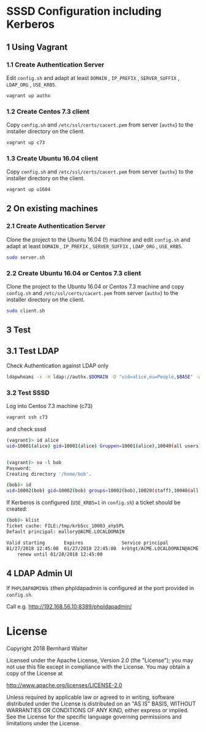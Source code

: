 # SSSD Configuration including Kerberos

## 1 Using Vagrant

### 1.1 Create Authentication Server

Edit `config.sh` and adapt at least `DOMAIN` , `IP_PREFIX` , `SERVER_SUFFIX` , `LDAP_ORG` , `USE_KRB5`.

```bash
vagrant up authx
```

### 1.2 Create Centos 7.3 client

Copy `config.sh` and `/etc/ssl/certs/cacert.pem` from server (`authx`) to the installer directory on the client.

```bash
vagrant up c73
```

### 1.3 Create Ubuntu 16.04 client

Copy `config.sh` and `/etc/ssl/certs/cacert.pem` from server (`authx`) to the installer directory on the client.

```bash
vagrant up u1604
```

## 2 On existing machines

### 2.1 Create Authentication Server

Clone the project to the Ubuntu 16.04 (!) machine and edit `config.sh` and adapt at least `DOMAIN` , `IP_PREFIX` , `SERVER_SUFFIX` , `LDAP_ORG` , `USE_KRB5`.

```bash
sudo server.sh
```

### 2.2 Create Ubuntu 16.04 or Centos 7.3 client

Clone the project to the Ubuntu 16.04 or Centos 7.3 machine and copy `config.sh` and `/etc/ssl/certs/cacert.pem` from server (`authx`) to the installer directory on the client.

```bash
sudo client.sh
```



## 3 Test 

## 3.1 Test LDAP

Check Authentication against LDAP only

```bash
ldapwhoami -x -H ldap://authx.$DOMAIN -D "uid=alice,ou=People,$BASE" -w $PASSWORD
```


### 3.2 Test SSSD

Log into Centos 7.3 machine (c73)

```bash
vagrant ssh c73
```

and check sssd

```bash
(vagrant)> id alice
uid=10001(alice) gid=10001(alice) Gruppen=10001(alice),10040(all users),10060(acme users),10020(staff)


(vagrant)> su -l bob
Password:
Creating directory '/home/bob'.

(bob)> id
uid=10002(bob) gid=10002(bob) groups=10002(bob),10020(staff),10040(all users),10060(acme_users)
```

If Kerberos is configured (`USE_KRB5=1` in `config.sh`) a ticket should be created:

```bash
(bob)> klist
Ticket cache: FILE:/tmp/krb5cc_10003_aYp5PL
Default principal: mallory@ACME.LOCALDOMAIN

Valid starting       Expires              Service principal
01/27/2018 12:45:00  01/27/2018 22:45:00  krbtgt/ACME.LOCALDOMAIN@ACME.LOCALDOMAIN
    renew until 01/28/2018 12:45:00
```

## 4 LDAP Admin UI

If `PHPLDAPADMIN`is `1`then phpldapadmin is configured at the port provided in `config.sh`.

Call e.g. http://192.168.56.10:8389/phpldapadmin/


# License

Copyright 2018 Bernhard Walter

Licensed under the Apache License, Version 2.0 (the "License");
you may not use this file except in compliance with the License.
You may obtain a copy of the License at

   http://www.apache.org/licenses/LICENSE-2.0

Unless required by applicable law or agreed to in writing, software
distributed under the License is distributed on an "AS IS" BASIS,
WITHOUT WARRANTIES OR CONDITIONS OF ANY KIND, either express or implied.
See the License for the specific language governing permissions and
limitations under the License.
